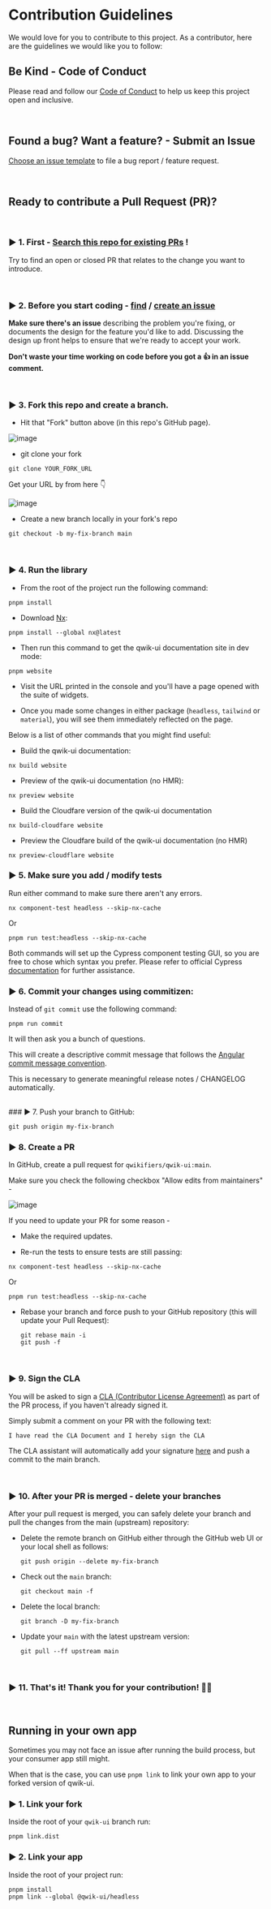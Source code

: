 # Contribution Guidelines

We would love for you to contribute to this project.
As a contributor, here are the guidelines we would like you to follow:

## Be Kind - Code of Conduct

Please read and follow our [Code of Conduct](CODE_OF_CONDUCT.md) to help us keep this project open and inclusive.

<br/>

## Found a bug? Want a feature? - Submit an Issue

[Choose an issue template](https://github.com/qwikifiers/qwik-ui/issues/new/choose) to file a bug report / feature request.

<br/>

## Ready to contribute a Pull Request (PR)?

<br/>

### ▶ 1. First - [Search this repo for existing PRs](https://github.com/qwikifiers/qwik-ui/pulls) !

Try to find an open or closed PR that relates to the change you want to introduce.

<br/>

### ▶ 2. **Before you start coding - [find](https://github.com/qwikifiers/qwik-ui/issues) / [create an issue](https://github.com/qwikifiers/qwik-ui/issues/new/choose)**

**Make sure there's an issue** describing the problem you're fixing, or documents the design for the feature you'd like to add.
Discussing the design up front helps to ensure that we're ready to accept your work.

**Don't waste your time working on code before you got a 👍 in an issue comment.**

<br/>

### ▶ 3. Fork this repo and create a branch.

- Hit that "Fork" button above (in this repo's GitHub page).

![image](https://user-images.githubusercontent.com/1430726/95460679-ec014400-097d-11eb-9a7a-93e0262d37d9.png)

- git clone your fork

```shell
git clone YOUR_FORK_URL
```

Get your URL by from here 👇

![image](https://user-images.githubusercontent.com/1430726/95461173-94afa380-097e-11eb-9568-dc986e050de6.png)

- Create a new branch locally in your fork's repo

```shell
git checkout -b my-fix-branch main
```

<br/>

### ▶ 4. Run the library

- From the root of the project run the following command:

```shell
pnpm install
```

- Download [Nx](https://nx.dev/):

```shell
pnpm install --global nx@latest
```

- Then run this command to get the qwik-ui documentation site in dev mode:

```shell
pnpm website
```

- Visit the URL printed in the console and you'll have a page opened with the suite of widgets.

- Once you made some changes in either package (`headless`, `tailwind` or `material`), you will see them immediately reflected on the page.

Below is a list of other commands that you might find useful:

- Build the qwik-ui documentation:

```shell
nx build website
```

- Preview of the qwik-ui documentation (no HMR):

```shell
nx preview website
```

- Build the Cloudfare version of the qwik-ui documentation

```shell
nx build-cloudfare website
```

- Preview the Cloudfare build of the qwik-ui documentation (no HMR)

```shell
nx preview-cloudflare website
```

### ▶ 5. Make sure you add / modify tests

Run either command to make sure there aren't any errors.

```shell
nx component-test headless --skip-nx-cache
```

Or

```shell
pnpm run test:headless --skip-nx-cache
```

Both commands will set up the Cypress component testing GUI, so you are free to chose which syntax you prefer. Please refer to official Cypress [documentation](https://docs.cypress.io/guides/overview/why-cypress) for further assistance.
<br/>

### ▶ 6. Commit your changes using commitizen:

Instead of `git commit` use the following command:

```shell
pnpm run commit
```

It will then ask you a bunch of questions.

This will create a descriptive commit message that follows the
[Angular commit message convention](#commit-message-format).

This is necessary to generate meaningful release notes / CHANGELOG automatically.

<br/>
### ▶ 7. Push your branch to GitHub:

```shell
git push origin my-fix-branch
```

### ▶ 8. Create a PR

In GitHub, create a pull request for `qwikifiers/qwik-ui:main`.

Make sure you check the following checkbox "Allow edits from maintainers" -

![image](https://user-images.githubusercontent.com/1430726/95461503-fbcd5800-097e-11eb-9b55-321d1ff0e6bb.png)

If you need to update your PR for some reason -

- Make the required updates.

- Re-run the tests to ensure tests are still passing:

```shell
nx component-test headless --skip-nx-cache
```

Or

```shell
pnpm run test:headless --skip-nx-cache
```

- Rebase your branch and force push to your GitHub repository (this will update your Pull Request):

  ```shell
  git rebase main -i
  git push -f
  ```

<br/>

### ▶ 9. Sign the CLA

You will be asked to sign a [CLA (Contributor License Agreement)](/CLA.md) as part of the PR process, if you haven't already signed it.

Simply submit a comment on your PR with the following text:

```
I have read the CLA Document and I hereby sign the CLA
```

The CLA assistant will automatically add your signature [here](/cla-signs/v1/cla.json) and push a commit to the main branch.

<br/>

### ▶ 10. After your PR is merged - delete your branches

After your pull request is merged, you can safely delete your branch and pull the changes from the main (upstream) repository:

- Delete the remote branch on GitHub either through the GitHub web UI or your local shell as follows:

  ```shell
  git push origin --delete my-fix-branch
  ```

- Check out the `main` branch:

  ```shell
  git checkout main -f
  ```

- Delete the local branch:

  ```shell
  git branch -D my-fix-branch
  ```

- Update your `main` with the latest upstream version:

  ```shell
  git pull --ff upstream main
  ```

<br/>

### ▶ 11. That's it! Thank you for your contribution! 🙏💓

[commit-message-format]: https://docs.google.com/document/d/1QrDFcIiPjSLDn3EL15IJygNPiHORgU1_OOAqWjiDU5Y/edit#

<br/>

## Running in your own app

Sometimes you may not face an issue after running the build process, but your consumer app still might.

When that is the case, you can use `pnpm link` to link your own app to your forked version of qwik-ui.

### ▶ 1. Link your fork

Inside the root of your `qwik-ui` branch run:

```
pnpm link.dist
```

### ▶ 2. Link your app

Inside the root of your project run:

```
pnpm install
pnpm link --global @qwik-ui/headless
```
